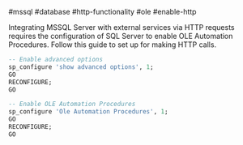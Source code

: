#mssql #database #http-functionality #ole #enable-http

Integrating MSSQL Server with external services via HTTP requests requires the configuration of SQL Server to enable OLE Automation Procedures. Follow this guide to set up for making HTTP calls.

``` sql
-- Enable advanced options
sp_configure 'show advanced options', 1;
GO
RECONFIGURE;
GO

-- Enable OLE Automation Procedures
sp_configure 'Ole Automation Procedures', 1;
GO
RECONFIGURE;
GO
```